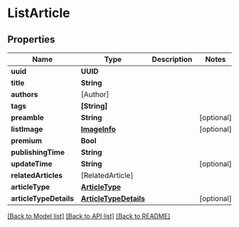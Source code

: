# ListArticle

## Properties
Name | Type | Description | Notes
------------ | ------------- | ------------- | -------------
**uuid** | **UUID** |  | 
**title** | **String** |  | 
**authors** | [Author] |  | 
**tags** | **[String]** |  | 
**preamble** | **String** |  | [optional] 
**listImage** | [**ImageInfo**](ImageInfo.md) |  | [optional] 
**premium** | **Bool** |  | 
**publishingTime** | **String** |  | 
**updateTime** | **String** |  | [optional] 
**relatedArticles** | [RelatedArticle] |  | 
**articleType** | [**ArticleType**](ArticleType.md) |  | 
**articleTypeDetails** | [**ArticleTypeDetails**](ArticleTypeDetails.md) |  | [optional] 

[[Back to Model list]](../README.md#documentation-for-models) [[Back to API list]](../README.md#documentation-for-api-endpoints) [[Back to README]](../README.md)


